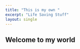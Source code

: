 ```yaml
---
title: "This is my own "
excerpt: "Life Saving Stuff"
layout: single
---
```


## Welcome to my world